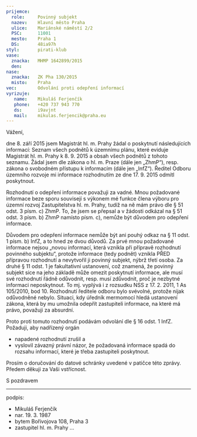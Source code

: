 ```yaml
---
prijemce: 
  role:     Povinný subjekt
  nazev:    Hlavní město Praha
  ulice:    Mariánské náměstí 2/2
  PSC:      11001
  mesto:    Praha 1
  DS:       48ia97h
styl:       pirati-klub
vase:
  znacka:   MHMP 1642899/2015
  den:
nase:
  znacka:   ZK Pha 130/2015
  misto:    Praha
vec:        Odvolání proti odepření informací
vyrizuje:   
   name:    Mikuláš Ferjenčík
   phone:   +420 737 943 770
   ds:      i9avjnt
   mail:    mikulas.ferjencik@praha.eu
---
```


Vážení,

dne 8. září 2015 jsem Magistrát hl. m. Prahy žádal o poskytnutí následujících informací: Seznam všech podnětů k územnímu plánu, které eviduje Magistrát hl. m. Prahy k 8. 9. 2015 a obsah všech podnětů z tohoto seznamu. Žádal jsem dle zákona o hl. m. Praze (dále jen „ZhmP“), resp. zákona o svobodném přístupu k informacím (dále jen „InfZ“). Ředitel Odboru územního rozvoje mi informace rozhodnutím ze dne 17. 9. 2015 odmítl poskytnout.

Rozhodnutí o odepření informace považuji za vadné. Mnou požadované informace beze sporu souvisejí s výkonem mé funkce člena výboru pro územní rozvoj Zastupitelstva hl. m. Prahy, tudíž na ně mám právo dle § 51 odst. 3 písm. c) ZhmP. To, že jsem se přepsal a v žádosti odkázal na § 51 odst. 3 písm. b) ZhmP namísto písm. c), nemůže být důvodem pro odepření informace. 

Důvodem pro odepření informace nemůže být ani pouhý odkaz na § 11 odst. 1 písm. b) InfZ, a to hned ze dvou důvodů. Za prvé mnou požadované informace nejsou „novou informací, která vznikla při přípravě rozhodnutí povinného subjektu“, protože informace (tedy podnět) vznikla PŘED přípravou rozhodnutí a nevytvořil ji povinný subjekt, nýbrž třetí osoba. Za druhé § 11 odst. 1 je fakultativní ustanovení, což znamená, že povinný subjekt sice na jeho základě může omezit poskytnutí informace, ale musí své rozhodnutí řádně odůvodnit, resp. musí zdůvodnit, proč je nezbytné informaci neposkytnout. To mj. vyplývá i z rozsudku NSS z 17. 2. 2011, 1 As 105/2010, bod 10. Rozhodnutí ředitele odboru bylo svévolné, protože nijak odůvodněné nebylo. Situaci, kdy úředník mermomocí hledá ustanovení zákona, která by mu umožnila odepřít zastupiteli informace, na které má právo, považuji za absurdní. 

Proto proti tomuto rozhodnutí podávám odvolání dle § 16 odst. 1 InfZ. Požaduji, aby nadřízený orgán 
* napadené rozhodnutí zrušil a
* vyslovil závazný právní názor, že požadovaná informace spadá do rozsahu informací, které je třeba zastupiteli poskytnout.

Prosím o doručování do datové schránky uvedené v patičce této zprávy. Předem děkuji za Vaši vstřícnost. 

S pozdravem

---
podpis: 
  - Mikuláš Ferjenčík
  - nar. 19. 3. 1987
  - bytem Bořivojova 108, Praha 3
  - zastupitel hl. m. Prahy
...
